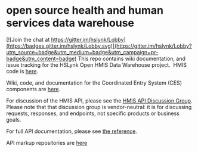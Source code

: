 open source health and human services data warehouse
===========

[![Join the chat at https://gitter.im/hslynk/Lobby](https://badges.gitter.im/hslynk/Lobby.svg)](https://gitter.im/hslynk/Lobby?utm_source=badge&utm_medium=badge&utm_campaign=pr-badge&utm_content=badge)
This repo contains wiki documentation, and issue tracking for the HSLynk Open HMIS Data Warehouse project.  HMIS code is [here](https://github.com/servinglynk/hmis-lynk-open-source).

Wiki, code, and documentation for the Coordinated Entry System (CES) components are [here](https://github.com/hserv/coordinated-entry).

For discussion of the HMIS API, please see the [HMIS API Discussion Group](https://groups.google.com/forum/#!forum/hmis-api).  Please note that that discussion group is vendor-neutral: it is for discussing requests, responses, and endpoints, not specific products or business goals.

For full API documentation, please see [the reference](https://anypoint.mulesoft.com/apiplatform/apis/#/portals/organizations/1d2d1eb1-46af-4ee8-aa04-bd79ed2764a3/apis/62269/versions/64666).

API markup repositories are [here](https://github.com/hmis-api/)

